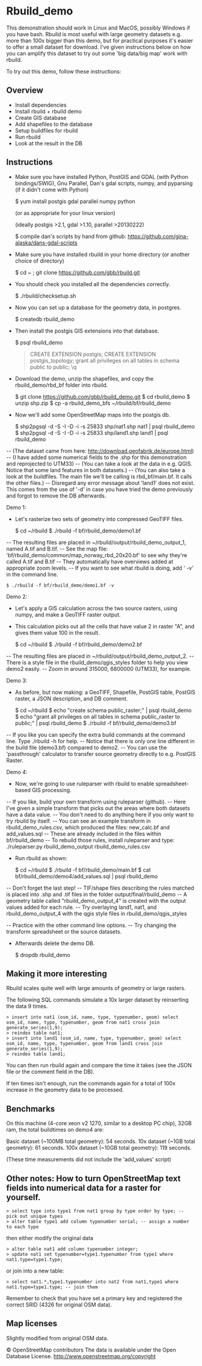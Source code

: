 Rbuild_demo
===========

This demonstration should work in Linux and MacOS, possibly Windows if 
you have bash. Rbuild is most useful with large geometry datasets e.g. 
more than 100x bigger than this demo, but for practical purposes it's 
easier to offer a small dataset for download. I've given instructions 
below on how you can amplify this dataset to try out some 'big data/big 
map' work with rbuild.


To try out this demo, follow these instructions:

Overview
---

- Install dependencies
- Install rbuild + rbuild demo
- Create GIS database
- Add shapefiles to the database
- Setup buildfiles for rbuild
- Run rbuild
- Look at the result in the DB

Instructions
----

- Make sure you have installed Python, PostGIS and GDAL (with Python bindings/SWIG), Gnu Parallel, Dan's gdal scripts, numpy, and pyparsing (if it didn't come with Python)

    $ yum install postgis gdal parallel numpy python 

    (or as appropriate for your linux version)

    (ideally postgis >2.1, gdal >1.10, parallel >20130222)

    $ compile dan's scripts by hand from github: https://github.com/gina-alaska/dans-gdal-scripts

- Make sure you have installed rbuild in your home directory (or another choice of directory)

    $ cd ~ ; git clone https://github.com/gbb/rbuild.git 

- You should check you installed all the dependencies correctly.

    $ ./rbuild/checksetup.sh

- Now you can set up a database for the geometry data, in postgres.

    $ createdb rbuild_demo

- Then install the postgis GIS extensions into that database.

    $ psql rbuild_demo

    > CREATE EXTENSION postgis; 
    > CREATE EXTENSION postgis_topology;
    > grant all privileges on all tables in schema public to public;
    > \q

- Download the demo, unzip the shapefiles, and copy the rbuild_demo/rbd_bf folder into rbuild.

    $ git clone https://github.com/gbb/rbuild_demo.git
    $ cd rbuild_demo 
    $ unzip shp.zip
    $ cp -a rbuild_demo_bfs  ~/rbuild/bf/rbuild_demo 

- Now we'll add some OpenStreetMap maps into the postgis db.

    $ shp2pgsql -d -S -I -D -i -s 25833 shp/nat1.shp nat1 | psql rbuild_demo
    $ shp2pgsql -d -S -I -D -i -s 25833 shp/land1.shp land1  | psql rbuild_demo

-- (The dataset came from here: http://download.geofabrik.de/europe.html)
-- (I have added some numerical fields to the .shp for this demonstration and reprojected to UTM33)
-- (You can take a look at the data in e.g. QGIS. Notice that some land features in both datasets.)
-- (You can also take a look at the buildfiles. The main file we'll be calling is rbd_bf/main.bf. It calls the other files.)
-- Disregard any error message about 'land1' does not exist. This comes from the use of '-d' in case you have tried the demo previously and forgot to remove the DB afterwards.

Demo 1: 

- Let's rasterize two sets of geometry into compressed GeoTIFF files.

    $ cd ~/rbuild
    $ ./rbuild -f bf/rbuild_demo/demo1.bf

-- The resulting files are placed in ~/rbuild/output/rbuild_demo_output_1, named A.tif and B.tif.
-- See the map file: 'bf/rbuild_demo/common/map_norway_rbd_20x20.bf'  to see why they're called A.tif and B.tif 
-- They automatically have overviews added at appropriate zoom levels.
-- If you want to see what rbuild is doing, add ' -v' in the command line.

    $ ./rbuild -f bf/rbuild_demo/demo1.bf -v

Demo 2: 

- Let's apply a GIS calculation across the two source rasters, using numpy, and make a GeoTIFF raster output.
- This calculation picks out all the cells that have value 2 in raster "A", and gives them value 100 in the result. 

    $ cd ~/rbuild
    $ ./rbuild -f bf/rbuild_demo/demo2.bf

-- The resulting files are placed in ~/rbuild/output/rbuild_demo_output_2. 
-- There is a style file in the rbuild_demo/qgis_styles folder to help you view demo2 easily.
-- Zoom in around 315000, 6800000 (UTM33), for example.

Demo 3: 

- As before, but now making: a GeoTIFF, Shapefile, PostGIS table, PostGIS raster, a JSON description, and DB comment.

    $ cd ~/rbuild
    $ echo "create schema public_raster;" | psql rbuild_demo
    $ echo "grant all privileges on all tables in schema public_raster to public;" | psql rbuild_demo
    $ ./rbuild -f bf/rbuild_demo/demo3.bf

-- If you like you can specify the extra build commands at the command line. Type ./rbuild -h for help.
-- Notice that there is only one line different in the build file (demo3.bf) compared to demo2.
-- You can use the 'passthrough' calculator to transfer source geometry directly to e.g. PostGIS Raster.

Demo 4: 

- Now, we're going to use ruleparser with rbuild to enable spreadsheet-based GIS processing.

-- If you like, build your own transform using ruleparser (github). 
-- Here I've given a simple transform that picks out the areas where both datasets have a data value.
-- You don't need to do anything here if you only want to try rbuild by itself.
-- You can see an example transform in rbuild_demo_rules.csv, which produced the files: new_calc.bf and add_values.sql
-- These are already included in the files within bf/rbuild_demo
-- To rebuild those rules, install ruleparser and type:  ./ruleparser.py rbuild_demo_output rbuild_demo_rules.csv

- Run rbuild as shown:

    $ cd ~/rbuild
    $ ./rbuild -f bf/rbuild_demo/main.bf
    $ cat bf/rbuild_demo/demo4/add_values.sql | psql rbuild_demo

-- Don't forget the last step!
-- TIF/shape files describing the rules matched is placed into .shp and .tif files in the folder output/final/rbuild_demo
-- A geometry table called "rbuild_demo_output_4" is created with the output values added for each rule. 
-- Try overlaying land1, nat1, and rbuild_demo_output_4 with the qgis style files in rbuild_demo/qgis_styles

-- Practice with the other command line options.
-- Try changing the transform spreadsheet or the source datasets. 

- Afterwards delete the demo DB.

    $ dropdb rbuild_demo

Making it more interesting
-----

Rbuild scales quite well with large amounts of geometry or large rasters.

The following SQL commands simulate a 10x larger dataset by reinserting the data 9 times.

    > insert into nat1 (osm_id, name, type, typenumber, geom) select osm_id, name, type, typenumber, geom from nat1 cross join generate_series(1,9);
    > reindex table nat1; 
    > insert into land1 (osm_id, name, type, typenumber, geom) select osm_id, name, type, typenumber, geom from land1 cross join generate_series(1,9);
    > reindex table land1; 

You can then run rbuild again and compare the time it takes (see the JSON file or the comment field in the DB).

If ten times isn't enough, run the commands again for a total of 100x increase in the geometry data to be processed.

Benchmarks
----

On this machine (4-core xeon v2 1270, similar to a desktop PC chip), 32GB ram, the total buildtimes on demo4 are:

Basic dataset (~100MB total geometry): 54 seconds.
10x dataset (~1GB total geometry): 61 seconds.
100x dataset (~10GB total geometry): 119 seconds.

(These time measurements did not include the 'add_values' script)

Other notes: How to turn OpenStreetMap text fields into numerical data for a raster for yourself.
---

    > select type into type1 from nat1 group by type order by type; -- pick out unique types
    > alter table type1 add column typenumber serial; -- assign a number to each type

then either modify the original data

    > alter table nat1 add column typenumber integer;
    > update nat1 set typenumber=type1.typenumber from type1 where nat1.type=type1.type;

or join into a new table:

    > select nat1.*,type1.typenumber into nat2 from nat1,type1 where nat1.type=type1.type; -- join them

Remember to check that you have set a primary key and registered the correct SRID (4326 for original OSM data).


Map licenses
---

Slightly modified from original OSM data.

© OpenStreetMap contributors
The data is available under the Open Database License.
http://www.openstreetmap.org/copyright
